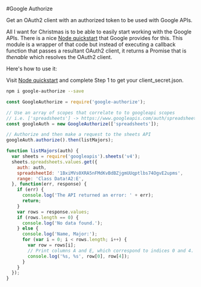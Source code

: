 #Google Authorize

Get an OAuth2 client with an authorized token to be used with Google APIs.


All I want for Christmas is to be able to easily start working with the Google APIs. There is a nice [Node quickstart](https://developers.google.com/sheets/api/quickstart/nodejs) that Google provides for this. This module is a wrapper of that code but instead of executing a callback function that passes a resultant OAuth2 client, it returns a Promise that is _thenable_ which resolves the OAuth2 client.

Here's how to use it:

Visit [Node quickstart](https://developers.google.com/sheets/api/quickstart/nodejs) and complete Step 1 to get your client_secret.json.

```bash
npm i google-authorize --save
```

```javascript
const GoogleAuthorize = require('google-authorize');

// Use an array of scopes that correlate to to googleapi scopes
// i.e. ['spreadsheets'] -> https://www.googleapis.com/auth/spreadsheets
const googleAuth = new GoogleAuthorize(['spreadsheets']);

// Authorize and then make a request to the sheets API
googleAuth.authorize().then(listMajors);

function listMajors(auth) {
  var sheets = require('googleapis').sheets('v4');
  sheets.spreadsheets.values.get({
    auth: auth,
    spreadsheetId: '1BxiMVs0XRA5nFMdKvBdBZjgmUUqptlbs74OgvE2upms',
    range: 'Class Data!A2:E',
  }, function(err, response) {
    if (err) {
      console.log('The API returned an error: ' + err);
      return;
    }
    var rows = response.values;
    if (rows.length == 0) {
      console.log('No data found.');
    } else {
      console.log('Name, Major:');
      for (var i = 0; i < rows.length; i++) {
        var row = rows[i];
        // Print columns A and E, which correspond to indices 0 and 4.
        console.log('%s, %s', row[0], row[4]);
      }
    }
  });
}

```
